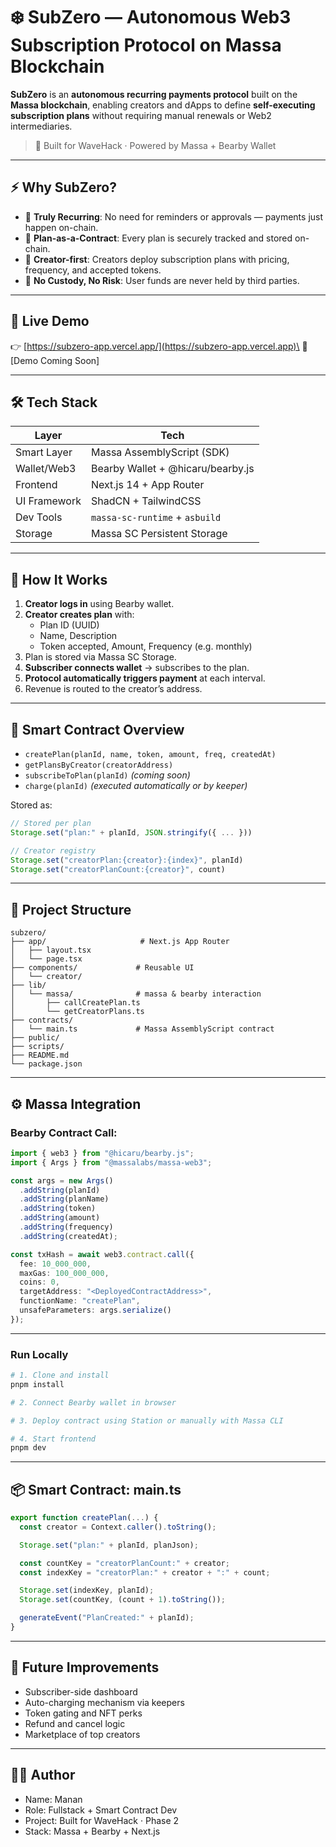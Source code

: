 # ❄️ SubZero — Autonomous Web3 Subscription Protocol on Massa Blockchain

**SubZero** is an **autonomous recurring payments protocol** built on the **Massa blockchain**, enabling creators and dApps to define **self-executing subscription plans** without requiring manual renewals or Web2 intermediaries.

> 🚀 Built for WaveHack · Powered by Massa + Bearby Wallet

---

## ⚡ Why SubZero?

- 🔁 **Truly Recurring**: No need for reminders or approvals — payments just happen on-chain.
- 🧾 **Plan-as-a-Contract**: Every plan is securely tracked and stored on-chain.
- 👥 **Creator-first**: Creators deploy subscription plans with pricing, frequency, and accepted tokens.
- 🔐 **No Custody, No Risk**: User funds are never held by third parties.

---

## 🔗 Live Demo

👉 [https://subzero-app.vercel.app/](https://subzero-app.vercel.app)\
🎥 [Demo Coming Soon]

---

## 🛠️ Tech Stack

| Layer        | Tech                              |
| ------------ | --------------------------------- |
| Smart Layer  | Massa AssemblyScript (SDK)        |
| Wallet/Web3  | Bearby Wallet + @hicaru/bearby.js |
| Frontend     | Next.js 14 + App Router           |
| UI Framework | ShadCN + TailwindCSS              |
| Dev Tools    | `massa-sc-runtime` + `asbuild`    |
| Storage      | Massa SC Persistent Storage       |

---

## 🧠 How It Works

1. **Creator logs in** using Bearby wallet.
2. **Creator creates plan** with:
   - Plan ID (UUID)
   - Name, Description
   - Token accepted, Amount, Frequency (e.g. monthly)
3. Plan is stored via Massa SC Storage.
4. **Subscriber connects wallet** → subscribes to the plan.
5. **Protocol automatically triggers payment** at each interval.
6. Revenue is routed to the creator’s address.

---

## 🧩 Smart Contract Overview

- `createPlan(planId, name, token, amount, freq, createdAt)`
- `getPlansByCreator(creatorAddress)`
- `subscribeToPlan(planId)` *(coming soon)*
- `charge(planId)` *(executed automatically or by keeper)*

Stored as:

```ts
// Stored per plan
Storage.set("plan:" + planId, JSON.stringify({ ... }))

// Creator registry
Storage.set("creatorPlan:{creator}:{index}", planId)
Storage.set("creatorPlanCount:{creator}", count)
```

---

## 📂 Project Structure

```
subzero/
├── app/                     # Next.js App Router
│   ├── layout.tsx
│   └── page.tsx
├── components/             # Reusable UI
│   └── creator/
├── lib/
│   └── massa/              # massa & bearby interaction
│       ├── callCreatePlan.ts
│       └── getCreatorPlans.ts
├── contracts/
│   └── main.ts             # Massa AssemblyScript contract
├── public/
├── scripts/
├── README.md
└── package.json
```

---

## ⚙️ Massa Integration

### Bearby Contract Call:

```ts
import { web3 } from "@hicaru/bearby.js";
import { Args } from "@massalabs/massa-web3";

const args = new Args()
  .addString(planId)
  .addString(planName)
  .addString(token)
  .addString(amount)
  .addString(frequency)
  .addString(createdAt);

const txHash = await web3.contract.call({
  fee: 10_000_000,
  maxGas: 100_000_000,
  coins: 0,
  targetAddress: "<DeployedContractAddress>",
  functionName: "createPlan",
  unsafeParameters: args.serialize()
});
```

---

### Run Locally

```bash
# 1. Clone and install
pnpm install

# 2. Connect Bearby wallet in browser

# 3. Deploy contract using Station or manually with Massa CLI

# 4. Start frontend
pnpm dev
```

---

## 📦 Smart Contract: main.ts

```ts
export function createPlan(...) {
  const creator = Context.caller().toString();

  Storage.set("plan:" + planId, planJson);

  const countKey = "creatorPlanCount:" + creator;
  const indexKey = "creatorPlan:" + creator + ":" + count;

  Storage.set(indexKey, planId);
  Storage.set(countKey, (count + 1).toString());

  generateEvent("PlanCreated:" + planId);
}
```

---

## 🌱 Future Improvements

- Subscriber-side dashboard
- Auto-charging mechanism via keepers
- Token gating and NFT perks
- Refund and cancel logic
- Marketplace of top creators

---

## 👨‍💻 Author

- Name: Manan
- Role: Fullstack + Smart Contract Dev
- Project: Built for WaveHack · Phase 2
- Stack: Massa + Bearby + Next.js
